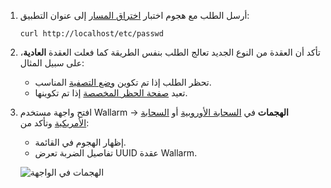 1. أرسل الطلب مع هجوم اختبار [اختراق المسار](ptrav-attack-docs) إلى عنوان التطبيق:
   
   ```
   curl http://localhost/etc/passwd
   ```
1. تأكد أن العقدة من النوع الجديد تعالج الطلب بنفس الطريقة كما فعلت العقدة **العادية**، على سبيل المثال:

    * تحظر الطلب إذا تم تكوين [وضع التصفية](waf-mode-instr) المناسب.
    * تعيد [صفحة الحظر المخصصة](blocking-page-instr) إذا تم تكوينها.
2. افتح واجهة مستخدم Wallarm → **الهجمات** في [السحابة الأوروبية](https://my.wallarm.com/attacks) أو [السحابة الأمريكية](https://us1.my.wallarm.com/attacks) وتأكد من:

    * إظهار الهجوم في القائمة.
    * تفاصيل الضربة تعرض UUID عقدة Wallarm.

    ![الهجمات في الواجهة](attacks-in-ui-image)